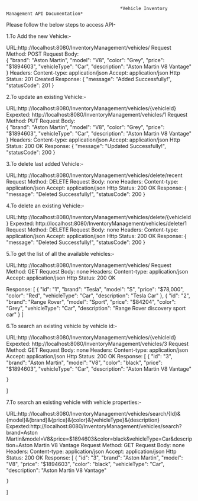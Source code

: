                                                *Vehicle Inventory Management API Documentation*

Please follow the below steps to access API-

1.To Add the new Vehicle:-
 
URL:http://localhost:8080/InventoryManagement/vehicles/
Request Method: POST
Request Body:  
 {
      "brand": "Aston Martin",
      "model": "V8",
      "color": "Grey",
      "price": "$1894603",
      "vehicleType": "Car",
      "description": "Aston Martin V8 Vantage"
  }
Headers:
Content-type: application/json
Accept: application/json
Http Status: 201 Created
Response:
{
    "message": "Added Successfully!",
    "statusCode": 201
}



2.To update an existing Vehicle:-
 
URL:http://localhost:8080/InventoryManagement/vehicles/{vehicleId}
Expexted: http://localhost:8080/InventoryManagement/vehicles/1
Request Method: PUT
Request Body:  
 {
      "brand": "Aston Martin",
      "model": "V8",
      "color": "Grey",
      "price": "$1894603",
      "vehicleType": "Car",
      "description": "Aston Martin V8 Vantage"
  }
Headers:
Content-type: application/json
Accept: application/json
Http Status: 200 OK
Response:
{
    "message": "Updated Successfully!",
    "statusCode": 200
}


3.To delete last added Vehicle:-
 
URL:http://localhost:8080/InventoryManagement/vehicles/delete/recent
Request Method: DELETE
Request Body: none
Headers:
Content-type: application/json
Accept: application/json
Http Status: 200 OK
Response:
{
    "message": "Deleted Successfully!",
    "statusCode": 200
}

4.To delete an existing Vehicle:-
 
URL:http://localhost:8080/InventoryManagement/vehicles/delete/{vehicleId}
Expexted: http://localhost:8080/InventoryManagement/vehicles/delete/1
Request Method: DELETE
Request Body: none
Headers:
Content-type: application/json
Accept: application/json
Http Status: 200 OK
Response:
{
    "message": "Deleted Successfully!",
    "statusCode": 200
}

5.To get the list of all the available vehicles:-
 
URL:http://localhost:8080/InventoryManagement/vehicles/
Request Method: GET
Request Body: none
Headers:
Content-type: application/json
Accept: application/json
Http Status: 200 OK

Response:
 [
    {
	    "id": "1",
        "brand": "Tesla",
        "model": "S",
        "price": "$78,000",
        "color": "Red",
        "vehicleType": "Car",
        "description": "Tesla Car"
    },
    {
	    "id": "2",
        "brand": "Range Rover",
        "model": "Sport",
        "price": "$84204",
        "color": "Grey",
        "vehicleType": "Car",
        "description": "Range Rover discovery sport car"
    }
]

6.To search an existing vehicle by vehicle id:-
 
URL:http://localhost:8080/InventoryManagement/vehicles/{vehicleId}
Expexted: http://localhost:8080/InventoryManagement/vehicles/3
Request Method: GET
Request Body: none
Headers:
Content-type: application/json
Accept: application/json
Http Status: 200 OK
Response:
[
    {
	    "id": "3",
        "brand": "Aston Martin",
        "model": "V8",
        "color": "black",
        "price": "$1894603",
        "vehicleType": "Car",
        "description": "Aston Martin V8 Vantage"
        
    }
]

7.To search an existing vehicle with vehicle properties:-
 
URL:http://localhost:8080/InventoryManagement/vehicles/search/{Id}&{model}&{brand}&{price}&{color}&{vehicleType}&{description}
Expexted:http://localhost:8080/InventoryManagement/vehicles/search?brand=Aston Martin&model=V8&price=$1894603&color=black&vehicleType=Car&description=Aston Martin V8 Vantage
Request Method: GET
Request Body: none
Headers:
Content-type: application/json
Accept: application/json
Http Status: 200 OK
Response:
[
    {
	    "id": "3",
        "brand": "Aston Martin",
        "model": "V8",
        "price": "$1894603",
        "color": "black",
        "vehicleType": "Car",
        "description": "Aston Martin V8 Vantage"
        
    }
]
